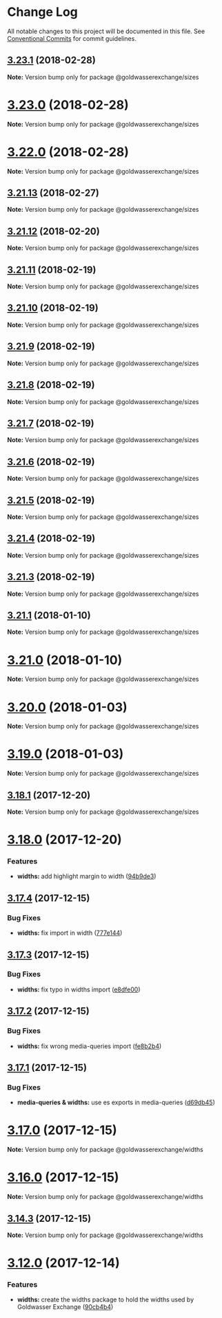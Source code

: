# Change Log

All notable changes to this project will be documented in this file.
See [Conventional Commits](https://conventionalcommits.org) for commit guidelines.

<a name="3.23.1"></a>
## [3.23.1](https://github.com/goldwasserexchange/javascript/tree/master/packages/widths/compare/v3.23.0...v3.23.1) (2018-02-28)




**Note:** Version bump only for package @goldwasserexchange/sizes

<a name="3.23.0"></a>
# [3.23.0](https://github.com/goldwasserexchange/javascript/tree/master/packages/widths/compare/v3.22.0...v3.23.0) (2018-02-28)




**Note:** Version bump only for package @goldwasserexchange/sizes

<a name="3.22.0"></a>
# [3.22.0](https://github.com/goldwasserexchange/javascript/tree/master/packages/widths/compare/v3.21.13...v3.22.0) (2018-02-28)




**Note:** Version bump only for package @goldwasserexchange/sizes

<a name="3.21.13"></a>
## [3.21.13](https://github.com/goldwasserexchange/javascript/tree/master/packages/widths/compare/v3.21.12...v3.21.13) (2018-02-27)




**Note:** Version bump only for package @goldwasserexchange/sizes

<a name="3.21.12"></a>
## [3.21.12](https://github.com/goldwasserexchange/javascript/tree/master/packages/widths/compare/v3.21.11...v3.21.12) (2018-02-20)




**Note:** Version bump only for package @goldwasserexchange/sizes

<a name="3.21.11"></a>
## [3.21.11](https://github.com/goldwasserexchange/javascript/tree/master/packages/widths/compare/v3.21.10...v3.21.11) (2018-02-19)




**Note:** Version bump only for package @goldwasserexchange/sizes

<a name="3.21.10"></a>
## [3.21.10](https://github.com/goldwasserexchange/javascript/tree/master/packages/widths/compare/v3.21.9...v3.21.10) (2018-02-19)




**Note:** Version bump only for package @goldwasserexchange/sizes

<a name="3.21.9"></a>
## [3.21.9](https://github.com/goldwasserexchange/javascript/tree/master/packages/widths/compare/v3.21.8...v3.21.9) (2018-02-19)




**Note:** Version bump only for package @goldwasserexchange/sizes

<a name="3.21.8"></a>
## [3.21.8](https://github.com/goldwasserexchange/javascript/tree/master/packages/widths/compare/v3.21.7...v3.21.8) (2018-02-19)




**Note:** Version bump only for package @goldwasserexchange/sizes

<a name="3.21.7"></a>
## [3.21.7](https://github.com/goldwasserexchange/javascript/tree/master/packages/widths/compare/v3.21.6...v3.21.7) (2018-02-19)




**Note:** Version bump only for package @goldwasserexchange/sizes

<a name="3.21.6"></a>
## [3.21.6](https://github.com/goldwasserexchange/javascript/tree/master/packages/widths/compare/v3.21.5...v3.21.6) (2018-02-19)




**Note:** Version bump only for package @goldwasserexchange/sizes

<a name="3.21.5"></a>
## [3.21.5](https://github.com/goldwasserexchange/javascript/tree/master/packages/widths/compare/v3.21.3...v3.21.5) (2018-02-19)




**Note:** Version bump only for package @goldwasserexchange/sizes

<a name="3.21.4"></a>
## [3.21.4](https://github.com/goldwasserexchange/javascript/tree/master/packages/widths/compare/v3.21.3...v3.21.4) (2018-02-19)




**Note:** Version bump only for package @goldwasserexchange/sizes

<a name="3.21.3"></a>
## [3.21.3](https://github.com/goldwasserexchange/javascript/tree/master/packages/widths/compare/v3.21.2...v3.21.3) (2018-02-19)




**Note:** Version bump only for package @goldwasserexchange/sizes

<a name="3.21.1"></a>
## [3.21.1](https://github.com/goldwasserexchange/javascript/tree/master/packages/widths/compare/v3.21.0...v3.21.1) (2018-01-10)




**Note:** Version bump only for package @goldwasserexchange/sizes

<a name="3.21.0"></a>
# [3.21.0](https://github.com/goldwasserexchange/javascript/tree/master/packages/widths/compare/v3.20.0...v3.21.0) (2018-01-10)




**Note:** Version bump only for package @goldwasserexchange/sizes

<a name="3.20.0"></a>
# [3.20.0](https://github.com/goldwasserexchange/javascript/tree/master/packages/widths/compare/v3.19.0...v3.20.0) (2018-01-03)




**Note:** Version bump only for package @goldwasserexchange/sizes

<a name="3.19.0"></a>
# [3.19.0](https://github.com/goldwasserexchange/javascript/tree/master/packages/widths/compare/v3.18.2...v3.19.0) (2018-01-03)




**Note:** Version bump only for package @goldwasserexchange/sizes

<a name="3.18.1"></a>
## [3.18.1](https://github.com/goldwasserexchange/javascript/tree/master/packages/widths/compare/v3.18.0...v3.18.1) (2017-12-20)




**Note:** Version bump only for package @goldwasserexchange/sizes

<a name="3.18.0"></a>
# [3.18.0](https://github.com/goldwasserexchange/javascript/tree/master/packages/widths/compare/v3.17.5...v3.18.0) (2017-12-20)


### Features

* **widths:** add highlight margin to width ([94b9de3](https://github.com/goldwasserexchange/javascript/tree/master/packages/widths/commit/94b9de3))




<a name="3.17.4"></a>
## [3.17.4](https://github.com/goldwasserexchange/javascript/tree/master/packages/widths/compare/v3.17.3...v3.17.4) (2017-12-15)


### Bug Fixes

* **widths:** fix import in width ([777e144](https://github.com/goldwasserexchange/javascript/tree/master/packages/widths/commit/777e144))




<a name="3.17.3"></a>
## [3.17.3](https://github.com/goldwasserexchange/javascript/tree/master/packages/widths/compare/v3.17.2...v3.17.3) (2017-12-15)


### Bug Fixes

* **widths:** fix typo in widths import ([e8dfe00](https://github.com/goldwasserexchange/javascript/tree/master/packages/widths/commit/e8dfe00))




<a name="3.17.2"></a>
## [3.17.2](https://github.com/goldwasserexchange/javascript/tree/master/packages/widths/compare/v3.17.1...v3.17.2) (2017-12-15)


### Bug Fixes

* **widths:** fix wrong media-queries import ([fe8b2b4](https://github.com/goldwasserexchange/javascript/tree/master/packages/widths/commit/fe8b2b4))




<a name="3.17.1"></a>
## [3.17.1](https://github.com/goldwasserexchange/javascript/tree/master/packages/widths/compare/v3.17.0...v3.17.1) (2017-12-15)


### Bug Fixes

* **media-queries & widths:** use es exports in media-queries ([d69db45](https://github.com/goldwasserexchange/javascript/tree/master/packages/widths/commit/d69db45))




<a name="3.17.0"></a>
# [3.17.0](https://github.com/goldwasserexchange/javascript/tree/master/packages/widths/compare/v3.16.0...v3.17.0) (2017-12-15)




**Note:** Version bump only for package @goldwasserexchange/widths

<a name="3.16.0"></a>
# [3.16.0](https://github.com/goldwasserexchange/javascript/tree/master/packages/widths/compare/v3.15.3...v3.16.0) (2017-12-15)




**Note:** Version bump only for package @goldwasserexchange/widths

<a name="3.14.3"></a>
## [3.14.3](https://github.com/goldwasserexchange/javascript/tree/master/packages/widths/compare/v3.14.2...v3.14.3) (2017-12-15)




**Note:** Version bump only for package @goldwasserexchange/widths

<a name="3.12.0"></a>
# [3.12.0](https://github.com/goldwasserexchange/javascript/compare/v3.11.0...v3.12.0) (2017-12-14)


### Features

* **widths:** create the widths package to hold the widths used by Goldwasser Exchange ([90cb4b4](https://github.com/goldwasserexchange/javascript/commit/90cb4b4))
